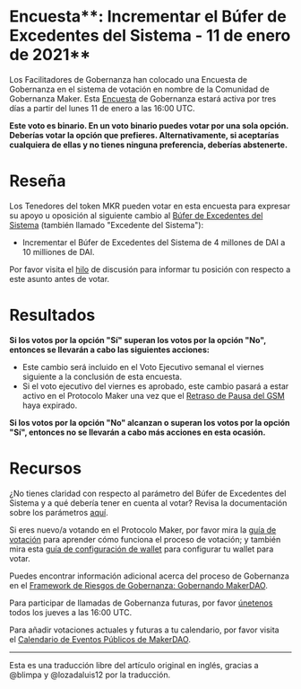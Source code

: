 # Encuesta**: Incrementar el Búfer de Excedentes del Sistema - 11 de enero de 2021**

Los Facilitadores de Gobernanza han colocado una Encuesta de Gobernanza en el sistema de votación en nombre de la Comunidad de Gobernanza Maker. Esta [Encuesta](https://community-development.makerdao.com/en/learn/governance/on-chain-gov) de Gobernanza estará activa por tres días a partir del lunes 11 de enero a las 16:00 UTC.

**Este voto es binario. En un voto binario puedes votar por una sola opción. Deberías votar la opción que prefieres. Alternativamente, si aceptarías cualquiera de ellas y no tienes ninguna preferencia, deberías abstenerte.**

# **Reseña**

Los Tenedores del token MKR pueden votar en esta encuesta para expresar su apoyo u oposición al siguiente cambio al [Búfer de Excedentes del Sistema](https://community-development.makerdao.com/en/learn/governance/param-system-surplus-buffer) (también llamado "Excedente del Sistema"):

- Incrementar el Búfer de Excedentes del Sistema de 4 millones de DAI a 10 milliones de DAI.

Por favor visita el [hilo](https://forum.makerdao.com/t/signal-request-adjust-the-surplus-buffer/5767) de discusión para informar tu posición con respecto a este asunto antes de votar.

# **Resultados**

**Si los votos por la opción "Sí" superan los votos por la opción "No", entonces se llevarán a cabo las siguientes acciones:**

- Este cambio será incluido en el Voto Ejecutivo semanal el viernes siguiente a la conclusión de esta encuesta.
- Si el voto ejecutivo del viernes es aprobado, este cambio pasará a estar activo en el Protocolo Maker una vez que el [Retraso de Pausa del GSM](https://community-development.makerdao.com/en/learn/governance/param-gsm-pause-delay) haya expirado.

**Si los votos por la opción "No" alcanzan o superan los votos por la opción "Sí", entonces no se llevarán a cabo más acciones en esta ocasión.**

# **Recursos**

¿No tienes claridad con respecto al parámetro del Búfer de Excedentes del Sistema y a qué debería tener en cuenta al votar? Revisa la documentación sobre los parámetros [aquí](https://community-development.makerdao.com/en/learn/governance/param-system-surplus-buffer).

Si eres nuevo/a votando en el Protocolo Maker, por favor mira la [guía de votación](https://community-development.makerdao.com/en/learn/governance/how-voting-works/) para aprender cómo funciona el proceso de votación; y también mira esta [guía de configuración de wallet](https://community-development.makerdao.com/en/learn/governance/voting-setup/) para configurar tu wallet para votar.

Puedes encontrar información adicional acerca del proceso de Gobernanza en el [Framework de Riesgos de Gobernanza: Gobernando MakerDAO](https://community-development.makerdao.com/governance/governance-risk-framework).

Para participar de llamadas de Gobernanza futuras, por favor [únetenos](https://community-development.makerdao.com/governance/governance-and-risk-meetings) todos los jueves a las 16:00 UTC.

Para añadir votaciones actuales y futuras a tu calendario, por favor visita el [Calendario de Eventos Públicos de MakerDAO](https://calendar.google.com/calendar/embed?src=makerdao.com_3efhm2ghipksegl009ktniomdk%40group.calendar.google.com&ctz=America%2FLos_Angeles).

---

Esta es una traducción libre del artículo original en inglés, gracias a @blimpa y @lozadaluis12 por la traducción.
